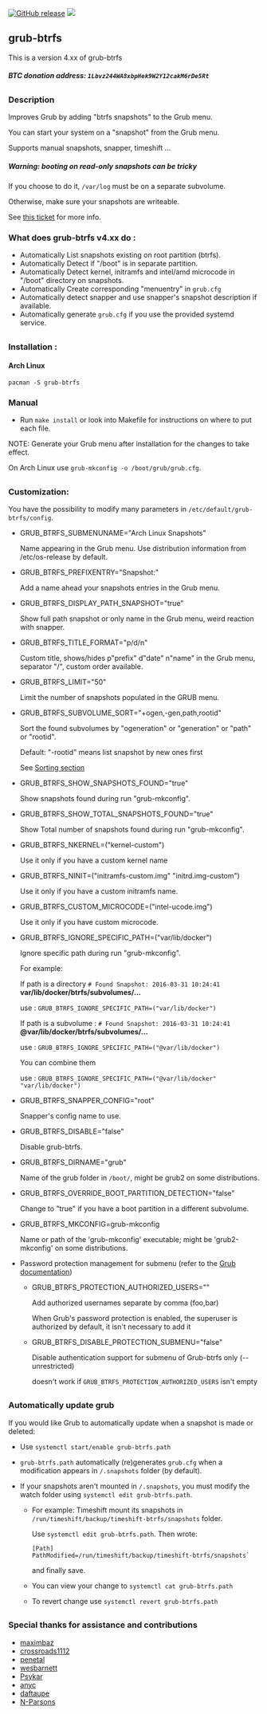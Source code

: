 [![GitHub release](https://img.shields.io/github/release/Antynea/grub-btrfs.svg)](https://github.com/Antynea/grub-btrfs/releases)
![](https://img.shields.io/github/license/Antynea/grub-btrfs.svg)

## grub-btrfs

This is a version 4.xx of grub-btrfs
##### BTC donation address: `1Lbvz244WA8xbpHek9W2Y12cakM6rDe5Rt`
##
### Description
Improves Grub by adding "btrfs snapshots" to the Grub menu.

You can start your system on a "snapshot" from the Grub menu.

Supports manual snapshots, snapper, timeshift ...

##### Warning: booting on read-only snapshots can be tricky

If you choose to do it, `/var/log` must be on a separate subvolume.

Otherwise, make sure your snapshots are writeable.

See [this ticket](https://github.com/Antynea/grub-btrfs/issues/92) for more info.

### What does grub-btrfs v4.xx do :
* Automatically List snapshots existing on root partition (btrfs).
* Automatically Detect if "/boot" is in separate partition.
* Automatically Detect kernel, initramfs and intel/amd microcode in "/boot" directory on snapshots.
* Automatically Create corresponding "menuentry" in `grub.cfg`
* Automatically detect snapper and use snapper's snapshot description if available.
* Automatically generate `grub.cfg` if you use the provided systemd service.
##
### Installation :
#### Arch Linux

```
pacman -S grub-btrfs
```

### Manual

* Run `make install` or look into Makefile for instructions on where to put each file.

NOTE: Generate your Grub menu after installation for the changes to take effect.

On Arch Linux use `grub-mkconfig -o /boot/grub/grub.cfg`.

##
### Customization:

You have the possibility to modify many parameters in `/etc/default/grub-btrfs/config`.

* GRUB_BTRFS_SUBMENUNAME="Arch Linux Snapshots"

	Name appearing in the Grub menu. Use distribution information from /etc/os-release by default.

* GRUB_BTRFS_PREFIXENTRY="Snapshot:"

	Add a name ahead your snapshots entries in the Grub menu.
	
* GRUB_BTRFS_DISPLAY_PATH_SNAPSHOT="true"
	
	Show full path snapshot or only name in the Grub menu, weird reaction with snapper.
	
* GRUB_BTRFS_TITLE_FORMAT="p/d/n"

 	Custom title, shows/hides p"prefix" d"date" n"name" in the Grub menu, separator "/", custom order available.

* GRUB_BTRFS_LIMIT="50"

	Limit the number of snapshots populated in the GRUB menu.

* GRUB_BTRFS_SUBVOLUME_SORT="+ogen,-gen,path,rootid"

	Sort the found subvolumes by "ogeneration" or "generation" or "path" or "rootid".
	
	Default: "-rootid" means list snapshot by new ones first
	
	See [Sorting section](https://btrfs.wiki.kernel.org/index.php/Manpage/btrfs-subvolume#SUBCOMMAND)

* GRUB_BTRFS_SHOW_SNAPSHOTS_FOUND="true"
	
	Show snapshots found during run "grub-mkconfig".
	
* GRUB_BTRFS_SHOW_TOTAL_SNAPSHOTS_FOUND="true"
	
	Show Total number of snapshots found during run "grub-mkconfig".

* GRUB_BTRFS_NKERNEL=("kernel-custom")

	Use it only if you have a custom kernel name

* GRUB_BTRFS_NINIT=("initramfs-custom.img" "initrd.img-custom")

	Use it only if you have a custom initramfs name.

* GRUB_BTRFS_CUSTOM_MICROCODE=("intel-ucode.img")

	Use it only if you have custom microcode.

* GRUB_BTRFS_IGNORE_SPECIFIC_PATH=("var/lib/docker")

	Ignore specific path during run "grub-mkconfig".
	
	For example: 
	
	If path is a directory `# Found Snapshot: 2016-03-31 10:24:41` **var/lib/docker/btrfs/subvolumes/...**
	
	use : `GRUB_BTRFS_IGNORE_SPECIFIC_PATH=("var/lib/docker")`
	
	If path is a subvolume : `# Found Snapshot: 2016-03-31 10:24:41` **@var/lib/docker/btrfs/subvolumes/...**
	
	use : `GRUB_BTRFS_IGNORE_SPECIFIC_PATH=("@var/lib/docker")`
	
	You can combine them
	
	use : `GRUB_BTRFS_IGNORE_SPECIFIC_PATH=("@var/lib/docker" "var/lib/docker")`


* GRUB_BTRFS_SNAPPER_CONFIG="root"													

	Snapper's config name to use.

* GRUB_BTRFS_DISABLE="false"

	Disable grub-btrfs.

* GRUB_BTRFS_DIRNAME="grub"

	Name of the grub folder in `/boot/`, might be grub2 on some distributions.

* GRUB_BTRFS_OVERRIDE_BOOT_PARTITION_DETECTION="false"

	Change to "true" if you have a boot partition in a different subvolume.

* GRUB_BTRFS_MKCONFIG=grub-mkconfig

	Name or path of the 'grub-mkconfig' executable; might be 'grub2-mkconfig' on some distributions.
	
- Password protection management for submenu (refer to the [Grub documentation](https://www.gnu.org/software/grub/manual/grub/grub.html#Authentication-and-authorisation))

	- GRUB_BTRFS_PROTECTION_AUTHORIZED_USERS=""

		Add authorized usernames separate by comma (foo,bar)
	
		When Grub's password protection is enabled, the superuser is authorized by default, it isn't necessary to add it
		
	- GRUB_BTRFS_DISABLE_PROTECTION_SUBMENU="false"

		Disable authentication support for submenu of Grub-btrfs only (--unrestricted)
	
		doesn't work if `GRUB_BTRFS_PROTECTION_AUTHORIZED_USERS` isn't empty

##
### Automatically update grub
If you would like Grub to automatically update when a snapshot is made or deleted:
* Use `systemctl start/enable grub-btrfs.path`
* `grub-btrfs.path` automatically (re)generates `grub.cfg` when a modification appears in `/.snapshots` folder (by default).
* If your snapshots aren't mounted in `/.snapshots`, you must modify the watch folder using `systemctl edit grub-btrfs.path`.

	* For example: Timeshift mount its snapshots in `/run/timeshift/backup/timeshift-btrfs/snapshots` folder.

		Use `systemctl edit grub-btrfs.path`.
		Then wrote:
		```
		[Path]
		PathModified=/run/timeshift/backup/timeshift-btrfs/snapshots`
		```
		and finally save.
	* You can view your change to `systemctl cat grub-btrfs.path`
	* To revert change use `systemctl revert grub-btrfs.path`
##
### Special thanks for assistance and contributions
* [maximbaz](https://github.com/maximbaz)
* [crossroads1112](https://github.com/crossroads1112)
* [penetal](https://github.com/penetal)
* [wesbarnett](https://github.com/wesbarnett)
* [Psykar](https://github.com/Psykar)
* [anyc](https://github.com/anyc)
* [daftaupe](https://github.com/daftaupe)
* [N-Parsons](https://github.com/N-Parsons)
##
